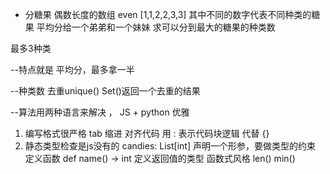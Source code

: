 - 分糖果
偶数长度的数组 even [1,1,2,2,3,3]
其中不同的数字代表不同种类的糖果
平均分给一个弟弟和一个妹妹
求可以分到最大的糖果的种类数

最多3种类

--特点就是 平均分，最多拿一半

--种类数 去重unique() 
Set()返回一个去重的结果

--算法用两种语言来解决 ， JS + python 
 优雅
 1. 编写格式很严格 
    tab 缩进 对齐代码  用 : 表示代码块逻辑 代替 {}
 2. 静态类型检查是js没有的 
    candies: List[int]  声明一个形参，要做类型的约束
    定义函数 def name() -> int 定义返回值的类型
    函数式风格 len() min()

